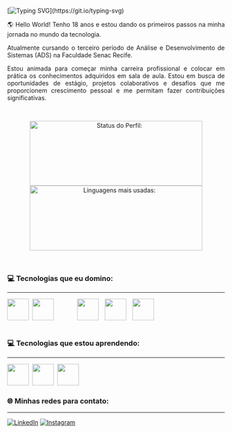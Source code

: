 
[![Typing SVG](https://readme-typing-svg.demolab.com?font=Fira+Code&pause=1000&color=688391&random=false&width=600&height=40&lines=Olá!+Meu+Nome+é+Gabriela+Pires!;Eu+sou+uma+programadora+iniciante!)](https://git.io/typing-svg)

<p align="justify">🌎 Hello World! Tenho 18 anos e estou dando os primeiros passos na minha jornada no mundo da tecnologia.</p>

<p align="justify">Atualmente cursando o terceiro período de Análise e Desenvolvimento de Sistemas (ADS) na Faculdade Senac Recife.</p>

<p align="justify">Estou animada para começar minha carreira profissional e colocar em prática os conhecimentos adquiridos em sala de aula. Estou em busca de oportunidades de estágio, projetos colaborativos e desafios que me proporcionem crescimento pessoal e me permitam fazer contribuições significativas.</p>

<br>

<p align="center">
<img width="400px" height="150em" src="https://github-readme-stats.vercel.app/api?username=GabrielaPires&show_icons=true&bg_color=0d1117&text_color=c9d1d9&icon_color=c9d1d9&title_color=c9d1d9&border_color=0d1117" alt="Status do Perfil:"/>
<img width="400px" height="150em" src="https://github-readme-stats.vercel.app/api/top-langs/?username=Gabipsn11&layout=compact&bg_color=0d1117&text_color=c9d1d9&title_color=c9d1d9&border_color=0d1117" alt="Linguagens mais usadas:"/>

</p>

<br>

### 💻 Tecnologias que eu domino:

<hr>

<img src="https://cdn.jsdelivr.net/gh/devicons/devicon/icons/javascript/javascript-original.svg" width="50px"/>&nbsp;
<img src="https://cdn.jsdelivr.net/gh/devicons/devicon/icons/html5/html5-original.svg" width="50px" style="margin-right:50px;" />
<img src="https://cdn.jsdelivr.net/gh/devicons/devicon/icons/css3/css3-original.svg" width="50px" style="margin-right: 10px;" />
<img src="https://cdn.jsdelivr.net/gh/devicons/devicon/icons/mysql/mysql-original-wordmark.svg" width="50px" style="margin-right: 10px;" />
<img src="https://cdn.jsdelivr.net/gh/devicons/devicon/icons/git/git-original-wordmark.svg" width="50px"/>&nbsp;


#

### 💻 Tecnologias que estou aprendendo:

<hr>

<img src="https://cdn.jsdelivr.net/gh/devicons/devicon/icons/nodejs/nodejs-original.svg" width="50px"/>&nbsp;
<img src="https://cdn.jsdelivr.net/gh/devicons/devicon/icons/python/python-original-wordmark.svg" width="50px"/>&nbsp;
<img src="https://cdn.jsdelivr.net/gh/devicons/devicon/icons/java/java-original-wordmark.svg" width="50px"/>&nbsp;


### 🌐 Minhas redes para contato:

<hr>

[![LinkedIn](https://img.shields.io/badge/LinkedIn-0077B5?style=for-the-badge&logo=linkedin&logoColor=white)](https://www.linkedin.com/in/gabriela-pires-7787b6279/) [![Instagram](https://img.shields.io/badge/Instagram-E4405F?style=for-the-badge&logo=instagram&logoColor=white)](https://www.instagram.com/gabrielap11res/)
